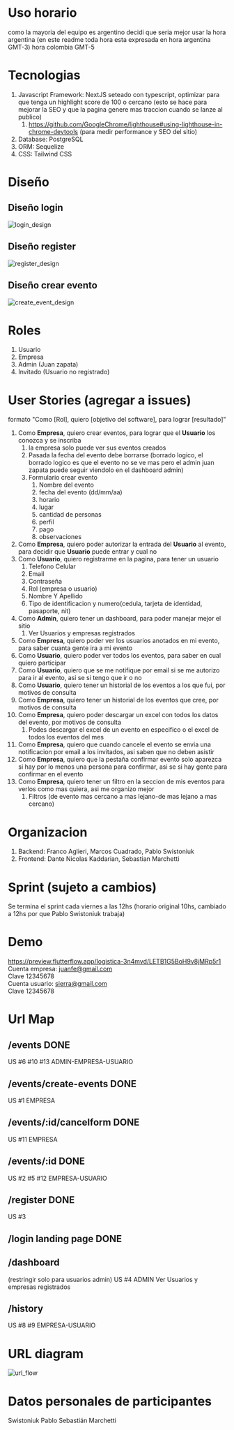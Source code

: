 # Uso horario

como la mayoria del equipo es argentino decidi que seria mejor usar la hora argentina (en este readme toda hora esta expresada en hora argentina GMT-3)
hora colombia GMT-5

# Tecnologias

1. Javascript Framework: NextJS seteado con typescript, optimizar para que tenga un highlight score de 100 o cercano (esto se hace para mejorar la SEO y que la pagina genere mas traccion cuando se lanze al publico)
   1. https://github.com/GoogleChrome/lighthouse#using-lighthouse-in-chrome-devtools (para medir performance y SEO del sitio)
2. Database: PostgreSQL
3. ORM: Sequelize
4. CSS: Tailwind CSS

# Diseño

## Diseño login

![login_design](https://res.cloudinary.com/dok0di4qp/image/upload/v1681489507/flipper-henry-project/login_c5j2p7.jpg)

## Diseño register

![register_design](https://res.cloudinary.com/dok0di4qp/image/upload/v1681489507/flipper-henry-project/formulario-creacion-usuario_edo5le.jpg)

## Diseño crear evento

![create_event_design](https://res.cloudinary.com/dok0di4qp/image/upload/v1681489506/flipper-henry-project/formulario-creacion-de-evento_hfvbam.jpg)

# Roles

1. Usuario
2. Empresa
3. Admin (Juan zapata)
4. Invitado (Usuario no registrado)

# User Stories (agregar a issues)

formato "Como [Rol], quiero [objetivo del software], para lograr [resultado]"

1. Como **Empresa**, quiero crear eventos, para lograr que el **Usuario** los conozca y se inscriba
   1. la empresa solo puede ver sus eventos creados
   2. Pasada la fecha del evento debe borrarse (borrado logico, el borrado logico es que el evento no se ve mas pero el admin juan zapata puede seguir viendolo en el dashboard admin)
   3. Formulario crear evento
      1. Nombre del evento
      2. fecha del evento (dd/mm/aa)
      3. horario
      4. lugar
      5. cantidad de personas
      6. perfil
      7. pago
      8. observaciones
2. Como **Empresa**, quiero poder autorizar la entrada del **Usuario** al evento, para decidir que **Usuario** puede entrar y cual no
3. Como **Usuario**, quiero registrarme en la pagina, para tener un usuario
   1. Telefono Celular
   2. Email
   3. Contraseña
   4. Rol (empresa o usuario)
   5. Nombre Y Apellido
   6. Tipo de identificacion y numero(cedula, tarjeta de identidad, pasaporte, nit)
4. Como **Admin**, quiero tener un dashboard, para poder manejar mejor el sitio
   1. Ver Usuarios y empresas registrados
5. Como **Empresa**, quiero poder ver los usuarios anotados en mi evento, para saber cuanta gente ira a mi evento
6. Como **Usuario**, quiero poder ver todos los eventos, para saber en cual quiero participar
7. Como **Usuario**, quiero que se me notifique por email si se me autorizo para ir al evento, asi se si tengo que ir o no
8. Como **Usuario**, quiero tener un historial de los eventos a los que fui, por motivos de consulta
9. Como **Empresa**, quiero tener un historial de los eventos que cree, por motivos de consulta
10. Como **Empresa**, quiero poder descargar un excel con todos los datos del evento, por motivos de consulta
    1. Podes descargar el excel de un evento en especifico o el excel de todos los eventos del mes
11. Como **Empresa**, quiero que cuando cancele el evento se envia una notificacion por email a los invitados, asi saben que no deben asistir
12. Como **Empresa**, quiero que la pestaña confirmar evento solo aparezca si hay por lo menos una persona para confirmar, asi se si hay gente para confirmar en el evento
13. Como **Empresa**, quiero tener un filtro en la seccion de mis eventos para verlos como mas quiera, asi me organizo mejor
    1. Filtros (de evento mas cercano a mas lejano-de mas lejano a mas cercano)

# Organizacion

1. Backend: Franco Aglieri, Marcos Cuadrado, Pablo Swistoniuk
2. Frontend: Dante Nicolas Kaddarian, Sebastian Marchetti

# Sprint (sujeto a cambios)

Se termina el sprint cada viernes a las 12hs (horario original 10hs, cambiado a 12hs por que Pablo Swistoniuk trabaja)

# Demo

https://preview.flutterflow.app/logistica-3n4mvd/LETB1G5BoH9v8jMRp5r1  
Cuenta empresa: juanfe@gmail.com  
Clave 12345678  
Cuenta usuario: sierra@gmail.com  
Clave 12345678

# Url Map

## /events DONE

US #6 #10 #13 ADMIN-EMPRESA-USUARIO

## /events/create-events DONE

US #1 EMPRESA

## /events/:id/cancelform DONE

US #11 EMPRESA

## /events/:id DONE

US #2 #5 #12 EMPRESA-USUARIO

## /register DONE

US #3

## /login landing page DONE

## /dashboard

(restringir solo para usuarios admin) US #4 ADMIN
Ver Usuarios y empresas registrados

## /history

US #8 #9 EMPRESA-USUARIO

# URL diagram

![url_flow](https://res.cloudinary.com/dok0di4qp/image/upload/v1681499114/flipper-henry-project/url-flow_mcvnnw.png)

# Datos personales de participantes

Swistoniuk Pablo
Sebastián Marchetti